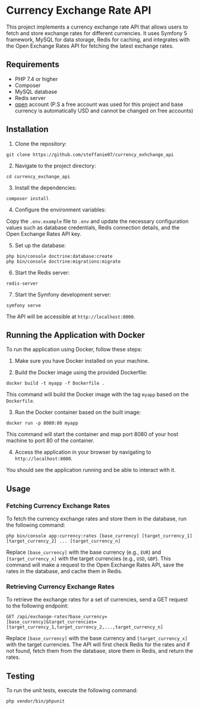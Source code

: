 # Currency Exchange Rate API

This project implements a currency exchange rate API that allows users to fetch and store exchange rates for different currencies. It uses Symfony 5 framework, MySQL for data storage, Redis for caching, and integrates with the Open Exchange Rates API for fetching the latest exchange rates.

## Requirements

- PHP 7.4 or higher
- Composer
- MySQL database
- Redis server
- [open](https://openexchangerates.org/) account (P.S a free account was used for this project and base currency is automatically USD and cannot be changed on free accounts)

## Installation

1. Clone the repository:
```
git clone https://github.com/steffanie07/currency_exhchange_api
```

2. Navigate to the project directory:
```
cd currency_exchange_api
```

3. Install the dependencies:
```
composer install
```

4. Configure the environment variables:

Copy the `.env.example` file to `.env` and update the necessary configuration values such as database credentials, Redis connection details, and the Open Exchange Rates API key.

5. Set up the database:
```
php bin/console doctrine:database:create
php bin/console doctrine:migrations:migrate
```

6. Start the Redis server:
```
redis-server
```

7. Start the Symfony development server:
```
symfony serve
```

The API will be accessible at `http://localhost:8000`.

## Running the Application with Docker

To run the application using Docker, follow these steps:

1. Make sure you have Docker installed on your machine.

2. Build the Docker image using the provided Dockerfile:
```
docker build -t myapp -f Dockerfile .
```

This command will build the Docker image with the tag `myapp` based on the `Dockerfile`.

3. Run the Docker container based on the built image:
```
docker run -p 8080:80 myapp
```
 
This command will start the container and map port 8080 of your host machine to port 80 of the container.

4. Access the application in your browser by navigating to `http://localhost:8080`.

You should see the application running and be able to interact with it.


## Usage

### Fetching Currency Exchange Rates

To fetch the currency exchange rates and store them in the database, run the following command:
```
php bin/console app:currency:rates [base_currency] [target_currency_1] [target_currency_2] ... [target_currency_n]

```

Replace `[base_currency]` with the base currency (e.g., `EUR`) and `[target_currency_x]` with the target currencies (e.g., `USD`, `GBP`). This command will make a request to the Open Exchange Rates API, save the rates in the database, and cache them in Redis.

### Retrieving Currency Exchange Rates

To retrieve the exchange rates for a set of currencies, send a GET request to the following endpoint:
```
GET /api/exchange-rates?base_currency=[base_currency]&target_currencies=[target_currency_1,target_currency_2,...,target_currency_n]
```

Replace `[base_currency]` with the base currency and `[target_currency_x]` with the target currencies. The API will first check Redis for the rates and if not found, fetch them from the database, store them in Redis, and return the rates.

## Testing

To run the unit tests, execute the following command:
```
php vendor/bin/phpunit 
```
